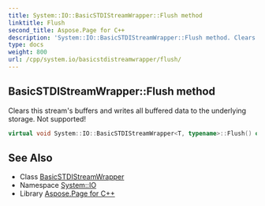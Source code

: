 ```yaml
---
title: System::IO::BasicSTDIStreamWrapper::Flush method
linktitle: Flush
second_title: Aspose.Page for C++
description: 'System::IO::BasicSTDIStreamWrapper::Flush method. Clears this stream''s buffers and writes all buffered data to the underlying storage. Not supported! in C++.'
type: docs
weight: 800
url: /cpp/system.io/basicstdistreamwrapper/flush/
---
```

## BasicSTDIStreamWrapper::Flush method


Clears this stream's buffers and writes all buffered data to the underlying storage. Not supported!

```cpp
virtual void System::IO::BasicSTDIStreamWrapper<T, typename>::Flush() override
```

## See Also

* Class [BasicSTDIStreamWrapper](../)
* Namespace [System::IO](../../)
* Library [Aspose.Page for C++](../../../)
